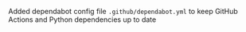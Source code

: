 
Added dependabot config file `.github/dependabot.yml` to keep GitHub Actions and Python dependencies up to date